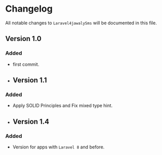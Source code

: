 # Changelog

All notable changes to `Laravel4jawalySms` will be documented in this file.

## Version 1.0

### Added

- first commit.

- ## Version 1.1

### Added

- Apply SOLID Principles and Fix mixed type hint.

- ## Version 1.4

### Added

- Version for apps with ```Laravel 8``` and before.
